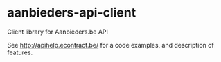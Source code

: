 aanbieders-api-client
=====================

Client library for Aanbieders.be API

See http://apihelp.econtract.be/ for a code examples, and description of features.
